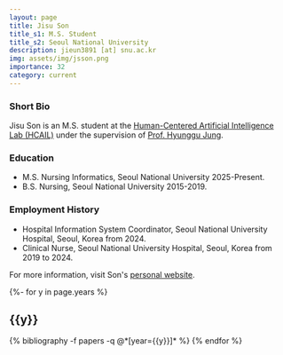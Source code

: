 ```yaml
---
layout: page
title: Jisu Son
title_s1: M.S. Student
title_s2: Seoul National University
description: jieun3891 [at] snu.ac.kr
img: assets/img/jsson.png
importance: 32
category: current
---
```


### Short Bio
<p>Jisu Son is an M.S. student at the <a href="https://hcail.snu.ac.kr">Human-Centered Artificial Intelligence Lab (HCAIL)</a> under the supervision of <a href="http://hyunggujung.com">Prof. Hyunggu Jung</a>.
</p>

### Education
<ul>
<li>M.S. Nursing Informatics, Seoul National University 2025-Present.</li>
<li>B.S. Nursing, Seoul National University 2015-2019.</li>
</ul>

### Employment History
<ul>
<li>Hospital Information System Coordinator, Seoul National University Hospital, Seoul, Korea from 2024.</li>
<li>Clinical Nurse, Seoul National University Hospital, Seoul, Korea from 2019 to 2024.</li>
</ul>

For more information, visit Son's [personal website](https://jisuson-wis.github.io/).

<!-- _pages/publications.md -->
<div class="publications">

{%- for y in page.years %}
  <h2 class="year">{{y}}</h2>
  {% bibliography -f papers -q @*[year={{y}}]* %}
{% endfor %}

</div>
